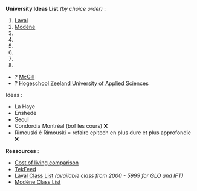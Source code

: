 **University Ideas List** *(by choice order)* :

1. [Laval](./laval_class.md) 
2. [Modène](./modene_class.md)
3.
4.
5. 
6.
7.
8.

- ? [McGill](./mcgill_class.md)
- ? [Hogeschool Zeeland University of Applied Sciences](./hoge_class.md)

Ideas :
- La Haye
- Enshede
- Seoul
- Condordia Montréal (bof les cours) ❌
- Rimouski é Rimouski = refaire epitech en plus dure et plus approfondie ❌

**Ressources** : <br />
- [Cost of living comparison](https://www.numbeo.com/cost-of-living/)
- [TekFeed](https://tekfeed.epitech.eu/#/)
- [Laval Class List](https://www.ulaval.ca/etudes/cours?search=&matieres%5B0%5D=0&matieres%5B87%5D=87&day=All&start=All&end=All&field_sections_course_nbcred_min=All&field_sections_course_nbcred_max=All) *(available class from 2000 - 5999 for GLO and IFT)*
- [Modène Class List](https://unimore.coursecatalogue.cineca.it/corsi/2023/10861/insegnamenti/10000?schemaid=20865)